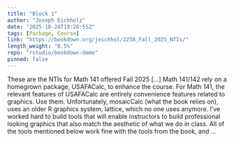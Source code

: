 ```yaml
---
title: "Block 1"
author: "Joseph Eichholz"
date: "2025-10-24T19:28:55Z"
tags: [Package, Course]
link: "https://bookdown.org/jeichhol/2258_Fall_2025_NTIs/"
length_weight: "8.5%"
repo: "rstudio/bookdown-demo"
pinned: false
---
```


These are the NTIs for Math 141 offered Fall 2025 [...] Math 141/142 rely on a homegrown package, USAFACalc, to enhance the course. For Math 141, the relevant features of USAFACalc are entirely convenience features related to graphics. Use them. Unfortunately, mosaicCalc (what the book relies on), uses an older R graphics system, lattice, which no one uses anymore. I’ve worked hard to build tools that will enable instructors to build professional looking graphics that also match the aesthetic of what we do in class. All of the tools mentioned below work fine with the tools from the book, and ...
